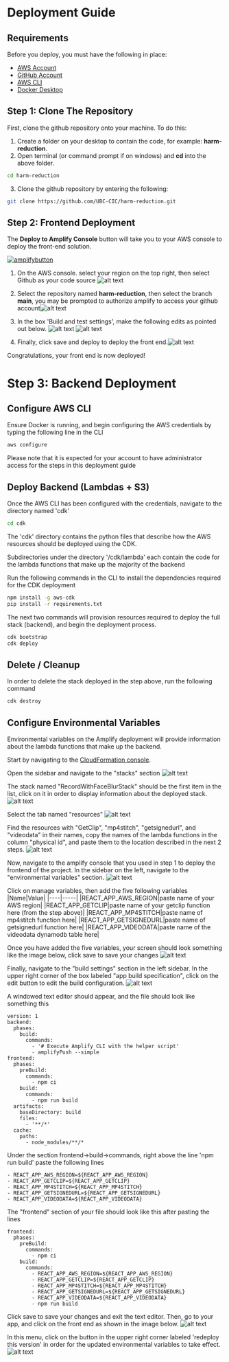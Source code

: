 # Deployment Guide

## Requirements

Before you deploy, you must have the following in place:

* [AWS Account](https://aws.amazon.com/account/)
* [GitHub Account](https://github.com/)
* [AWS CLI](https://aws.amazon.com/cli/)
* [Docker Desktop](https://www.docker.com/products/docker-desktop/)

## Step 1: Clone The Repository

First, clone the github repository onto your machine. To do this:

1. Create a folder on your desktop to contain the code, for example: **harm-reduction**.
2. Open terminal (or command prompt if on windows) and **cd** into the above folder.
```bash
cd harm-reduction
```
3. Clone the github repository by entering the following:

```bash
git clone https://github.com/UBC-CIC/harm-reduction.git
```

## Step 2: Frontend Deployment
The **Deploy to Amplify Console** button will take you to your AWS console to deploy the front-end solution.

[![amplifybutton](https://oneclick.amplifyapp.com/button.svg)](https://console.aws.amazon.com/amplify/home#/create)

1. On the AWS console. select your region on the top right, then select Github as your code source ![alt text](images/deploy1.png)
2. Select the repository named **harm-reduction**, then select the branch **main**, you may be prompted to authorize amplify to access your github account![alt text](images/deploy2.png)

3. In the box 'Build and test settings', make the following edits as pointed out below. ![alt text](images/deploy3-1.png) ![alt text](images/deploy3.png)

4. Finally, click save and deploy to deploy the front end.![alt text](images/deploy4.png)

Congratulations, your front end is now deployed!

# Step 3: Backend Deployment

## Configure AWS CLI
Ensure Docker is running, and begin configuring the AWS credentials by typing the following line in the CLI
```bash
aws configure
```
Please note that it is expected for your account to have administrator access for the steps in this deployment guide

## Deploy Backend (Lambdas + S3)
Once the AWS CLI has been configured with the credentials, navigate to the directory named 'cdk' 
```bash
cd cdk
```
The 'cdk' directory contains the python files that describe how the AWS resources should be deployed using the CDK. 

Subdirectories under the directory '/cdk/lambda' each contain the code for the lambda functions that make up the majority of the backend

Run the following commands in the CLI to install the dependencies required for the CDK deployment
```bash
npm install -g aws-cdk
pip install -r requirements.txt
```

The next two commands will provision resources required to deploy the full stack (backend), and begin the deployment process.
```bash
cdk bootstrap
cdk deploy
```
## Delete / Cleanup
In order to delete the stack deployed in the step above, run the following command
```bash
cdk destroy
```

## Configure Environmental Variables
Environmental variables on the Amplify deployment will provide information about the lambda functions that make up the backend. 

Start by navigating to the [CloudFormation console](https://us-west-2.console.aws.amazon.com/cloudformation/home?region=us-west-2#/).

Open the sidebar and navigate to the "stacks" section
![alt text](images/mainmenu.png)

The stack named "RecordWithFaceBlurStack" should be the first item in the list, click on it in order to display information about the deployed stack.
![alt text](images/stackmenu.png)

Select the tab named "resources"
![alt text](images/resources.png)

Find the resources with "GetClip", "mp4stitch", "getsignedurl", and "videodata" in their names, copy the names of the lambda functions in the column "physical id", and paste them to the location described in the next 2 steps.
![alt text](images/lambdaname.png)

Now, navigate to the amplify console that you used in step 1 to deploy the frontend of the project. In the sidebar on the left, navigate to the "environmental variables" section. 
![alt text](images/envvar.png)

Click on manage variables, then add the five following variables
|Name|Value|
|----|-----|
|REACT_APP_AWS_REGION|paste name of your AWS region|
|REACT_APP_GETCLIP|paste name of your getclip function here (from the step above)|
|REACT_APP_MP4STITCH|paste name of mp4stitch function here|
|REACT_APP_GETSIGNEDURL|paste name of getsignedurl function here|
|REACT_APP_VIDEODATA|paste name of the videodata dynamodb table here|

Once you have added the five variables, your screen should look something like the image below, click save to save your changes
![alt text](images/addedvars.png)

Finally, navigate to the "build settings" section in the left sidebar. In the upper right corner of the box labeled "app build specification", click on the edit button to edit the build configuration. 
![alt text](images/buildsettings.png)

A windowed text editor should appear, and the file should look like something this
```
version: 1
backend:
  phases:
    build:
      commands:
        - '# Execute Amplify CLI with the helper script'
        - amplifyPush --simple
frontend:
  phases:
    preBuild:
      commands:
        - npm ci
    build:
      commands:
        - npm run build
  artifacts:
    baseDirectory: build
    files:
      - '**/*'
  cache:
    paths:
      - node_modules/**/*
```

Under the section frontend->build->commands, right above the line 'npm run build' paste the following lines
```
- REACT_APP_AWS_REGION=${REACT_APP_AWS_REGION}
- REACT_APP_GETCLIP=${REACT_APP_GETCLIP}
- REACT_APP_MP4STITCH=${REACT_APP_MP4STITCH}
- REACT_APP_GETSIGNEDURL=${REACT_APP_GETSIGNEDURL}
- REACT_APP_VIDEODATA=${REACT_APP_VIDEODATA}
```

The "frontend" section of your file should look like this after pasting the lines
```
frontend:
  phases:
    preBuild:
      commands:
        - npm ci
    build:
      commands:
        - REACT_APP_AWS_REGION=${REACT_APP_AWS_REGION}
        - REACT_APP_GETCLIP=${REACT_APP_GETCLIP}
        - REACT_APP_MP4STITCH=${REACT_APP_MP4STITCH}
        - REACT_APP_GETSIGNEDURL=${REACT_APP_GETSIGNEDURL}
        - REACT_APP_VIDEODATA=${REACT_APP_VIDEODATA}
        - npm run build
```

Click save to save your changes and exit the text editor. Then, go to your app, and click on the front end as shown in the image below.
![alt text](images/buildagain.png)

In this menu, click on the button in the upper right corner labeled 'redeploy this version' in order for the updated environmental variables to take effect.
![alt text](images/redeploy.png)
